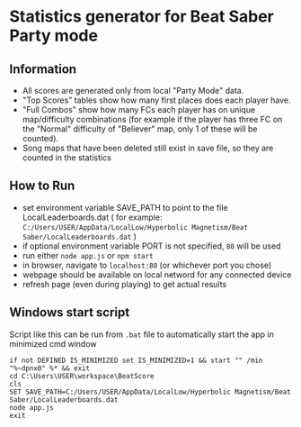 # Statistics generator for Beat Saber Party mode

## Information
- All scores are generated only from local "Party Mode" data.
- "Top Scores" tables show how many first places does each player have.
- "Full Combos" show how many FCs each player has on unique map/difficulty combinations (for example if the player has three FC on the "Normal" difficulty of "Believer" map, only 1 of these will be counted).
- Song maps that have been deleted still exist in save file, so they are counted in the statistics 

## How to Run
- set environment variable SAVE_PATH to point to the file LocalLeaderboards.dat ( for example: `C:/Users/USER/AppData/LocalLow/Hyperbolic Magnetism/Beat Saber/LocalLeaderboards.dat` )
- if optional environment variable PORT is not specified, `80` will be used
- run either `node app.js` or `npm start`
- in browser, navigate to `localhost:80` (or whichever port you chose)
- webpage should be available on local netword for any connected device
- refresh page (even during playing) to get actual results
  
## Windows start script
Script like this can be run from `.bat` file to automatically start the app in minimized cmd window
```
if not DEFINED IS_MINIMIZED set IS_MINIMIZED=1 && start "" /min "%~dpnx0" %* && exit
cd C:\Users\USER\workspace\BeatScore
cls
SET SAVE_PATH=C:/Users/USER/AppData/LocalLow/Hyperbolic Magnetism/Beat Saber/LocalLeaderboards.dat
node app.js
exit

```
